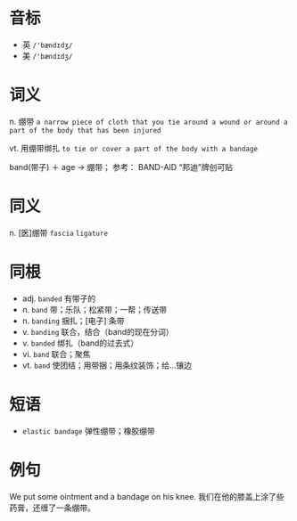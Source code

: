 # 音标

- 英 `/'bændɪdʒ/`
- 美 `/'bændɪdʒ/`

# 词义

n. 绷带
`a narrow piece of cloth that you tie around a wound or around a part of the body that has been injured`

vt. 用绷带绑扎
`to tie or cover a part of the body with a bandage`



band(带子) ＋ age → 绷带； 参考： BAND-AID “邦迪”牌创可贴

# 同义

n. [医]绷带
`fascia` `ligature`

# 同根

- adj. `banded` 有带子的
- n. `band` 带；乐队；松紧带；一帮；传送带
- n. `banding` 捆扎；[电子] 条带
- v. `banding` 联合，结合（band的现在分词）
- v. `banded` 绑扎（band的过去式）
- vi. `band` 联合；聚焦
- vt. `band` 使团结；用带捆；用条纹装饰；给…镶边

# 短语

- `elastic bandage` 弹性绷带；橡胶绷带

# 例句

We put some ointment and a bandage on his knee.
我们在他的膝盖上涂了些药膏，还缠了一条绷带。


